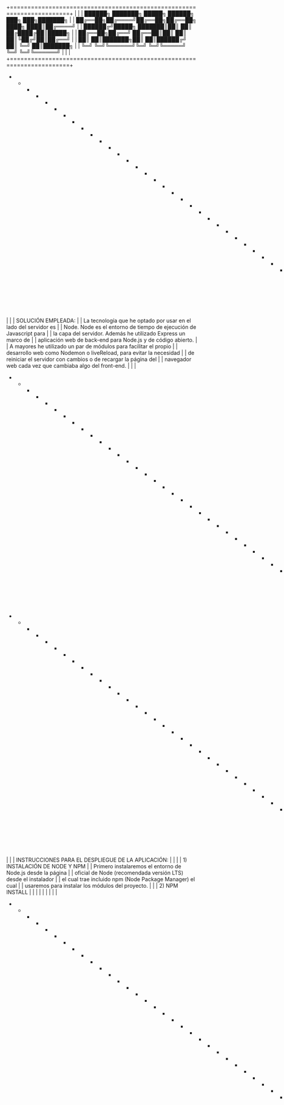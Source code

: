 
+=======================================================================+
|                                                                       |
|        ██████╗ ███████╗ █████╗ ██████╗     ███╗   ███╗███████╗        |
|        ██╔══██╗██╔════╝██╔══██╗██╔══██╗    ████╗ ████║██╔════╝        |
|        ██████╔╝█████╗  ███████║██║  ██║    ██╔████╔██║█████╗          |
|        ██╔══██╗██╔══╝  ██╔══██║██║  ██║    ██║╚██╔╝██║██╔══╝          |
|        ██║  ██║███████╗██║  ██║██████╔╝    ██║ ╚═╝ ██║███████╗        |
|        ╚═╝  ╚═╝╚══════╝╚═╝  ╚═╝╚═════╝     ╚═╝     ╚═╝╚══════╝        |
|                                                                       |
+=======================================================================+                                                       

+ - + - + - + - + - + - + - + - + - + - + - + - + - + - + - + - + - + - +
|                                                                       |
|  SOLUCIÓN EMPLEADA:                                                   |
|  La tecnología que he optado por usar en el lado del servidor es      |
|  Node. Node es el entorno de tiempo de ejecución de Javascript para   |
|  la capa del servidor. Además he utilizado Express un marco de        |
|  aplicación web de back-end para Node.js y de código abierto.         |
|  A mayores he utilizado un par de módulos para facilitar el propio    |
|  desarrollo web como Nodemon o liveReload, para evitar la necesidad   |
|  de reiniciar el servidor con cambios o de recargar la página del     |
|  navegador web cada vez que cambiaba algo del front-end.              |
|                                                                       |
+ - + - + - + - + - + - + - + - + - + - + - + - + - + - + - + - + - + - +

+ - + - + - + - + - + - + - + - + - + - + - + - + - + - + - + - + - + - +
|                                                                       |
|   INSTRUCCIONES PARA EL DESPLIEGUE DE LA APLICACIÓN:                  |
|                                                                       |
|   1) INSTALACIÓN DE NODE Y NPM                                        |
|       Primero instalaremos el entorno de Node.js desde la página      |
|       oficial de Node (recomendada versión LTS) desde el instalador   |
|       el cual trae incluido npm (Node Package Manager) el cual        |
|       usaremos para instalar los módulos del proyecto.                |
|
|   2) NPM INSTALL
|
|
|
|
|
|
|
|
|
+ - + - + - + - + - + - + - + - + - + - + - + - + - + - + - + - + - + - +